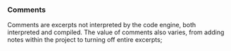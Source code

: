 
### Comments

Comments are excerpts not interpreted by the code engine, both interpreted and compiled. The value of comments also varies, from adding notes within the project to turning off entire excerpts;
